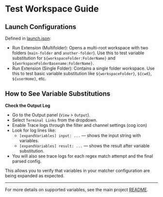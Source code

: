# Test Workspace Guide

## Launch Configurations

Defined in [launch.json](../.vscode/launch.json):
- Run Extension (Multifolder): Opens a multi-root workspace with two folders (`main-folder` and `another-folder`). Use this to test variable substitution for `${workspaceFolder:FolderName}` and `${workspaceFolderBasename:FolderName}`.
- Run Extension (Single Folder): Contains a single folder workspace. Use this to test basic variable substitution like `${workspaceFolder}`, `${cwd}`, `${userHome}`, etc.

## How to See Variable Substitutions

**Check the Output Log**
   - Go to the Output panel (`View` > `Output`).
   - Select `Terminal Links` from the dropdown.
   - Enable Trace logs through the filter and channel settings (cog icon)
   - Look for log lines like:
     - `[expandVariables] input: ...` — shows the input string with variables.
     - `[expandVariables] result: ...` — shows the result after variable substitution.
   - You will also see trace logs for each regex match attempt and the final parsed config.

This allows you to verify that variables in your matcher configuration are being expanded as expected.

---

For more details on supported variables, see the main project [README](../README.md).
